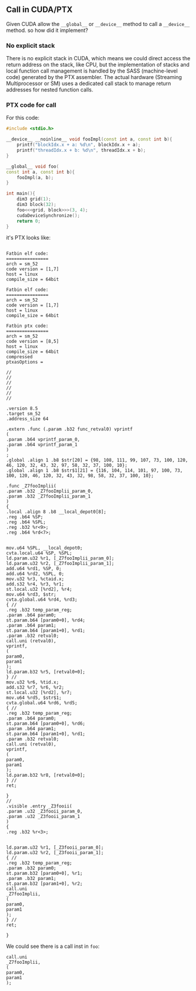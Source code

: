 ## Call in CUDA/PTX

Given CUDA allow the `__global__` or `__device__` method to call a `__device__` method. so how did it implement?

### No explicit stack
There is no explicit stack in CUDA, which means we could direct access the return address on the stack, like CPU, but the implementation of stacks and local function call management is handled by the SASS (machine-level code) generated by the PTX assembler. The actual hardware (Streaming Multiprocessor or SM) uses a dedicated call stack to manage return addresses for nested function calls.


### PTX code for call
For this code:
```cpp
#include <stdio.h>

__device__ __noinline__ void fooImpl(const int a, const int b){
    printf("blockIdx.x + a: %d\n", blockIdx.x + a);
    printf("threadIdx.x + b: %d\n", threadIdx.x + b);
}

__global__ void foo(
const int a, const int b){
    fooImpl(a, b);
}

int main(){
    dim3 grid(1);
    dim3 block(32);
    foo<<<grid, block>>>(3, 4);
    cudaDeviceSynchronize();
    return 0;
}
```

it's PTX looks like:
```ptx

Fatbin elf code:
================
arch = sm_52
code version = [1,7]
host = linux
compile_size = 64bit

Fatbin elf code:
================
arch = sm_52
code version = [1,7]
host = linux
compile_size = 64bit

Fatbin ptx code:
================
arch = sm_52
code version = [8,5]
host = linux
compile_size = 64bit
compressed
ptxasOptions = 

//
//
//
//
//
//

.version 8.5
.target sm_52
.address_size 64

.extern .func (.param .b32 func_retval0) vprintf
(
.param .b64 vprintf_param_0,
.param .b64 vprintf_param_1
)
;
.global .align 1 .b8 $str[20] = {98, 108, 111, 99, 107, 73, 100, 120, 46, 120, 32, 43, 32, 97, 58, 32, 37, 100, 10};
.global .align 1 .b8 $str$1[21] = {116, 104, 114, 101, 97, 100, 73, 100, 120, 46, 120, 32, 43, 32, 98, 58, 32, 37, 100, 10};

.func _Z7fooImplii(
.param .b32 _Z7fooImplii_param_0,
.param .b32 _Z7fooImplii_param_1
)
{
.local .align 8 .b8 __local_depot0[8];
.reg .b64 %SP;
.reg .b64 %SPL;
.reg .b32 %r<9>;
.reg .b64 %rd<7>;


mov.u64 %SPL, __local_depot0;
cvta.local.u64 %SP, %SPL;
ld.param.u32 %r1, [_Z7fooImplii_param_0];
ld.param.u32 %r2, [_Z7fooImplii_param_1];
add.u64 %rd1, %SP, 0;
add.u64 %rd2, %SPL, 0;
mov.u32 %r3, %ctaid.x;
add.s32 %r4, %r3, %r1;
st.local.u32 [%rd2], %r4;
mov.u64 %rd3, $str;
cvta.global.u64 %rd4, %rd3;
{ //
.reg .b32 temp_param_reg;
.param .b64 param0;
st.param.b64 [param0+0], %rd4;
.param .b64 param1;
st.param.b64 [param1+0], %rd1;
.param .b32 retval0;
call.uni (retval0), 
vprintf, 
(
param0, 
param1
);
ld.param.b32 %r5, [retval0+0];
} //
mov.u32 %r6, %tid.x;
add.s32 %r7, %r6, %r2;
st.local.u32 [%rd2], %r7;
mov.u64 %rd5, $str$1;
cvta.global.u64 %rd6, %rd5;
{ //
.reg .b32 temp_param_reg;
.param .b64 param0;
st.param.b64 [param0+0], %rd6;
.param .b64 param1;
st.param.b64 [param1+0], %rd1;
.param .b32 retval0;
call.uni (retval0), 
vprintf, 
(
param0, 
param1
);
ld.param.b32 %r8, [retval0+0];
} //
ret;

}
//
.visible .entry _Z3fooii(
.param .u32 _Z3fooii_param_0,
.param .u32 _Z3fooii_param_1
)
{
.reg .b32 %r<3>;


ld.param.u32 %r1, [_Z3fooii_param_0];
ld.param.u32 %r2, [_Z3fooii_param_1];
{ //
.reg .b32 temp_param_reg;
.param .b32 param0;
st.param.b32 [param0+0], %r1;
.param .b32 param1;
st.param.b32 [param1+0], %r2;
call.uni 
_Z7fooImplii, 
(
param0, 
param1
);
} //
ret;

}
```

We could see there is a call inst in `foo`:
```
call.uni 
_Z7fooImplii, 
(
param0, 
param1
);
```
